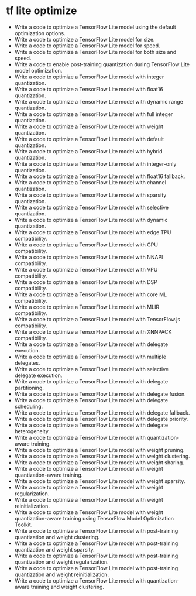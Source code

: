 # tf lite optimize

- Write a code to optimize a TensorFlow Lite model using the default optimization options.
- Write a code to optimize a TensorFlow Lite model for size.
- Write a code to optimize a TensorFlow Lite model for speed.
- Write a code to optimize a TensorFlow Lite model for both size and speed.
- Write a code to enable post-training quantization during TensorFlow Lite model optimization.
- Write a code to optimize a TensorFlow Lite model with integer quantization.
- Write a code to optimize a TensorFlow Lite model with float16 quantization.
- Write a code to optimize a TensorFlow Lite model with dynamic range quantization.
- Write a code to optimize a TensorFlow Lite model with full integer quantization.
- Write a code to optimize a TensorFlow Lite model with weight quantization.
- Write a code to optimize a TensorFlow Lite model with default quantization.
- Write a code to optimize a TensorFlow Lite model with hybrid quantization.
- Write a code to optimize a TensorFlow Lite model with integer-only quantization.
- Write a code to optimize a TensorFlow Lite model with float16 fallback.
- Write a code to optimize a TensorFlow Lite model with channel quantization.
- Write a code to optimize a TensorFlow Lite model with sparsity quantization.
- Write a code to optimize a TensorFlow Lite model with selective quantization.
- Write a code to optimize a TensorFlow Lite model with dynamic quantization.
- Write a code to optimize a TensorFlow Lite model with edge TPU compatibility.
- Write a code to optimize a TensorFlow Lite model with GPU compatibility.
- Write a code to optimize a TensorFlow Lite model with NNAPI compatibility.
- Write a code to optimize a TensorFlow Lite model with VPU compatibility.
- Write a code to optimize a TensorFlow Lite model with DSP compatibility.
- Write a code to optimize a TensorFlow Lite model with core ML compatibility.
- Write a code to optimize a TensorFlow Lite model with MLIR compatibility.
- Write a code to optimize a TensorFlow Lite model with TensorFlow.js compatibility.
- Write a code to optimize a TensorFlow Lite model with XNNPACK compatibility.
- Write a code to optimize a TensorFlow Lite model with delegate execution.
- Write a code to optimize a TensorFlow Lite model with multiple delegates.
- Write a code to optimize a TensorFlow Lite model with selective delegate execution.
- Write a code to optimize a TensorFlow Lite model with delegate partitioning.
- Write a code to optimize a TensorFlow Lite model with delegate fusion.
- Write a code to optimize a TensorFlow Lite model with delegate scheduling.
- Write a code to optimize a TensorFlow Lite model with delegate fallback.
- Write a code to optimize a TensorFlow Lite model with delegate priority.
- Write a code to optimize a TensorFlow Lite model with delegate heterogeneity.
- Write a code to optimize a TensorFlow Lite model with quantization-aware training.
- Write a code to optimize a TensorFlow Lite model with weight pruning.
- Write a code to optimize a TensorFlow Lite model with weight clustering.
- Write a code to optimize a TensorFlow Lite model with weight sharing.
- Write a code to optimize a TensorFlow Lite model with weight quantization-aware training.
- Write a code to optimize a TensorFlow Lite model with weight sparsity.
- Write a code to optimize a TensorFlow Lite model with weight regularization.
- Write a code to optimize a TensorFlow Lite model with weight reinitialization.
- Write a code to optimize a TensorFlow Lite model with weight quantization-aware training using TensorFlow Model Optimization Toolkit.
- Write a code to optimize a TensorFlow Lite model with post-training quantization and weight clustering.
- Write a code to optimize a TensorFlow Lite model with post-training quantization and weight sparsity.
- Write a code to optimize a TensorFlow Lite model with post-training quantization and weight regularization.
- Write a code to optimize a TensorFlow Lite model with post-training quantization and weight reinitialization.
- Write a code to optimize a TensorFlow Lite model with quantization-aware training and weight clustering.